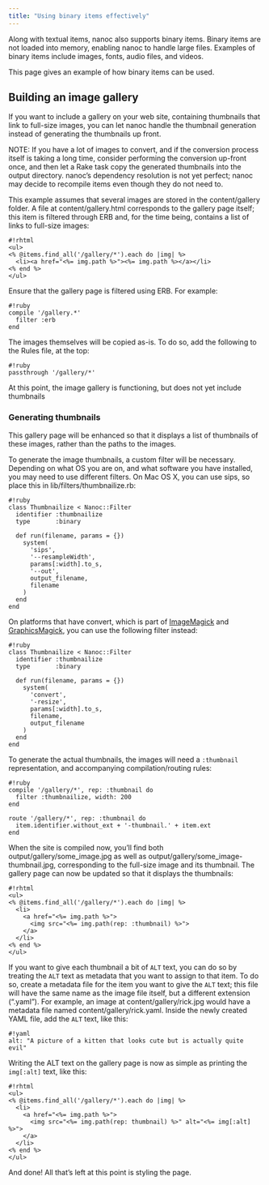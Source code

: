 ```yaml
---
title: "Using binary items effectively"
---
```


Along with textual items, nanoc also supports binary items. Binary items are not loaded into memory, enabling nanoc to handle large files. Examples of binary items include images, fonts, audio files, and videos.

This page gives an example of how binary items can be used.

Building an image gallery
-------------------------

If you want to include a gallery on your web site, containing thumbnails that link to full-size images, you can let nanoc handle the thumbnail generation instead of generating the thumbnails up front.

NOTE: If you have a lot of images to convert, and if the conversion process itself is taking a long time, consider performing the conversion up-front once, and then let a Rake task copy the generated thumbnails into the output directory. nanoc’s dependency resolution is not yet perfect; nanoc may decide to recompile items even though they do not need to.

This example assumes that several images are stored in the <span class="filename">content/gallery</span> folder. A file at <span class="filename">content/gallery.html</span> corresponds to the gallery page itself; this item is filtered through ERB and, for the time being, contains a list of links to full-size images:

    #!rhtml
    <ul>
    <% @items.find_all('/gallery/*').each do |img| %>
      <li><a href="<%= img.path %>"><%= img.path %></a></li>
    <% end %>
    </ul>

Ensure that the gallery page is filtered using ERB. For example:

    #!ruby
    compile '/gallery.*'
      filter :erb
    end

The images themselves will be copied as-is. To do so, add the following to the <span class="filename">Rules</span> file, at the top:

    #!ruby
    passthrough '/gallery/*'

At this point, the image gallery is functioning, but does not yet include thumbnails

### Generating thumbnails

This gallery page will be enhanced so that it displays a list of thumbnails of these images, rather than the paths to the images.

To generate the image thumbnails, a custom filter will be necessary. Depending on what OS you are on, and what software you have installed, you may need to use different filters. On Mac OS X, you can use <span class="command">sips</span>, so place this in <span class="filename">lib/filters/thumbnailize.rb</span>:

    #!ruby
    class Thumbnailize < Nanoc::Filter
      identifier :thumbnailize
      type       :binary

      def run(filename, params = {})
        system(
          'sips',
          '--resampleWidth',
          params[:width].to_s,
          '--out',
          output_filename,
          filename
        )
      end
    end

On platforms that have <span class="command">convert</span>, which is part of [ImageMagick](http://www.imagemagick.org/) and [GraphicsMagick](http://www.graphicsmagick.org/), you can use the following filter instead:

    #!ruby
    class Thumbnailize < Nanoc::Filter
      identifier :thumbnailize
      type       :binary

      def run(filename, params = {})
        system(
          'convert',
          '-resize',
          params[:width].to_s,
          filename,
          output_filename
        )
      end
    end

To generate the actual thumbnails, the images will need a `:thumbnail` representation, and accompanying compilation/routing rules:

    #!ruby
    compile '/gallery/*', rep: :thumbnail do
      filter :thumbnailize, width: 200
    end

    route '/gallery/*', rep: :thumbnail do
      item.identifier.without_ext + '-thumbnail.' + item.ext
    end

When the site is compiled now, you’ll find both <span class="filename">output/gallery/some_image.jpg</span> as well as <span class="filename">output/gallery/some_image-thumbnail.jpg</span>, corresponding to the full-size image and its thumbnail. The gallery page can now be updated so that it displays the thumbnails:

    #!rhtml
    <ul>
    <% @items.find_all('/gallery/*').each do |img| %>
      <li>
        <a href="<%= img.path %>">
          <img src="<%= img.path(rep: :thumbnail) %>">
        </a>
      </li>
    <% end %>
    </ul>

If you want to give each thumbnail a bit of `ALT` text, you can do so by treating the `ALT` text as metadata that you want to assign to that item. To do so, create a metadata file for the item you want to give the `ALT` text; this file will have the same name as the image file itself, but a different extension (“.yaml”). For example, an image at <span class="filename">content/gallery/rick.jpg</span> would have a metadata file named <span class="filename">content/gallery/rick.yaml</span>. Inside the newly created YAML file, add the `ALT` text, like this:

    #!yaml
    alt: "A picture of a kitten that looks cute but is actually quite evil"

Writing the ALT text on the gallery page is now as simple as printing the `img[:alt]` text, like this:

    #!rhtml
    <ul>
    <% @items.find_all('/gallery/*').each do |img| %>
      <li>
        <a href="<%= img.path %>">
          <img src="<%= img.path(rep: thumbnail) %>" alt="<%= img[:alt] %>">
        </a>
      </li>
    <% end %>
    </ul>

And done! All that’s left at this point is styling the page.
